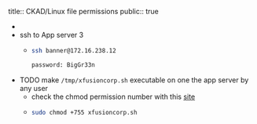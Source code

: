 title:: CKAD/Linux file permissions
public:: true

-
- ssh to App server 3
	- ```bash
	  ssh banner@172.16.238.12
	  
	  password: BigGr33n
	  ```
- TODO make `/tmp/xfusioncorp.sh` executable on one the app server by any user
	- check the chmod permission number with this [site](https://ss64.com/bash/chmod.html)
	- ```bash
	  sudo chmod +755 xfusioncorp.sh 
	  ```